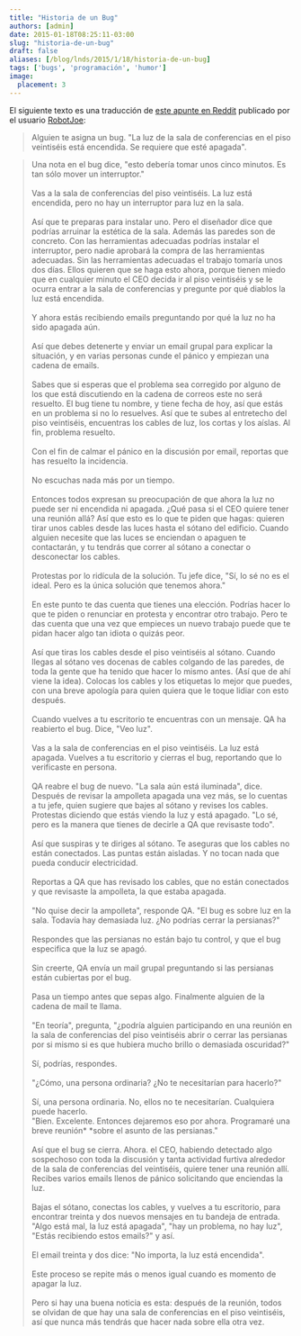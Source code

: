 ```yaml
---
title: "Historia de un Bug"
authors: [admin]
date: 2015-01-18T08:25:11-03:00
slug: "historia-de-un-bug"
draft: false
aliases: [/blog/lnds/2015/1/18/historia-de-un-bug]    
tags: ['bugs', 'programación', 'humor']
image:
  placement: 3
---
```


El siguiente texto es una traducción de [este apunte en
Reddit](https://www.reddit.com/r/ProgrammerHumor/comments/2spd2s/when_someone_gives_you_a_bug_long/) publicado
por el usuario [RobotJoe](https://www.reddit.com/user/RobotJoe):

> Alguien te asigna un bug. \"La luz de la sala de conferencias en el
> piso veintiséis está encendida. Se requiere que esté apagada\".

> Una nota en el bug dice, \"esto debería tomar unos cinco minutos. Es
> tan sólo mover un interruptor.\"\
> \
> Vas a la sala de conferencias del piso veintiséis. La luz está
> encendida, pero no hay un interruptor para luz en la sala.\
> \
> Así que te preparas para instalar uno. Pero el diseñador dice que
> podrías arruinar la estética de la sala. Además las paredes son de
> concreto. Con las herramientas adecuadas podrías instalar el
> interruptor, pero nadie aprobará la compra de las herramientas
> adecuadas. Sin las herramientas adecuadas el trabajo tomaría unos dos
> días. Ellos quieren que se haga esto ahora, porque tienen miedo que en
> cualquier minuto el CEO decida ir al piso veintiséis y se le ocurra
> entrar a la sala de conferencias y pregunte por qué diablos la luz
> está encendida.\
> \
> Y ahora estás recibiendo emails preguntando por qué la luz no ha sido
> apagada aún.\
> \
> Así que debes detenerte y enviar un email grupal para explicar la
> situación, y en varias personas cunde el pánico y empiezan una cadena
> de emails.\
> \
> Sabes que si esperas que el problema sea corregido por alguno de los
> que está discutiendo en la cadena de correos este no será resuelto. El
> bug tiene tu nombre, y tiene fecha de hoy, así que estás en un
> problema si no lo resuelves. Así que te subes al entretecho del piso
> veintiséis, encuentras los cables de luz, los cortas y los aíslas. Al
> fin, problema resuelto.\
> \
> Con el fin de calmar el pánico en la discusión por email, reportas que
> has resuelto la incidencia.\
> \
> No escuchas nada más por un tiempo.\
> \
> Entonces todos expresan su preocupación de que ahora la luz no puede
> ser ni encendida ni apagada. ¿Qué pasa si el CEO quiere tener una
> reunión allá? Así que esto es lo que te piden que hagas: quieren tirar
> unos cables desde las luces hasta el sótano del edificio. Cuando
> alguien necesite que las luces se enciendan o apaguen te contactarán,
> y tu tendrás que correr al sótano a conectar o desconectar los
> cables.\
> \
> Protestas por lo ridícula de la solución. Tu jefe dice, \"Sí, lo sé no
> es el ideal. Pero es la única solución que tenemos ahora.\"\
> \
> En este punto te das cuenta que tienes una elección. Podrías hacer lo
> que te piden o renunciar en protesta y encontrar otro trabajo. Pero te
> das cuenta que una vez que empieces un nuevo trabajo puede que te
> pidan hacer algo tan idiota o quizás peor.\
> \
> Así que tiras los cables desde el piso veintiséis al sótano. Cuando
> llegas al sótano ves docenas de cables colgando de las paredes, de
> toda la gente que ha tenido que hacer lo mismo antes. (Así que de ahí
> viene la idea). Colocas los cables y los etiquetas lo mejor que
> puedes, con una breve apología para quien quiera que le toque lidiar
> con esto después.\
> \
> Cuando vuelves a tu escritorio te encuentras con un mensaje. QA ha
> reabierto el bug. Dice, \"Veo luz\".\
> \
> Vas a la sala de conferencias en el piso veintiséis. La luz está
> apagada. Vuelves a tu escritorio y cierras el bug, reportando que lo
> verificaste en persona.\
> \
> QA reabre el bug de nuevo. \"La sala aún está iluminada\", dice.
> Después de revisar la ampolleta apagada una vez más, se lo cuentas a
> tu jefe, quien sugiere que bajes al sótano y revises los cables.
> Protestas diciendo que estás viendo la luz y está apagado. \"Lo sé,
> pero es la manera que tienes de decirle a QA que revisaste todo\".\
> \
> Así que suspiras y te diriges al sótano. Te aseguras que los cables no
> están conectados. Las puntas están aisladas. Y no tocan nada que pueda
> conducir electricidad.\
> \
> Reportas a QA que has revisado los cables, que no están conectados y
> que revisaste la ampolleta, la que estaba apagada.\
> \
> \"No quise decir la ampolleta\", responde QA. \"El bug es sobre luz en
> la sala. Todavía hay demasiada luz. ¿No podrías cerrar la
> persianas?\"\
> \
> Respondes que las persianas no están bajo tu control, y que el bug
> especifica que la luz se apagó.\
> \
> Sin creerte, QA envía un mail grupal preguntando si las persianas
> están cubiertas por el bug.\
> \
> Pasa un tiempo antes que sepas algo. Finalmente alguien de la cadena
> de mail te llama.\
> \
> \"En teoría\", pregunta, \"¿podría alguien participando en una reunión
> en la sala de conferencias del piso veintiséis abrir o cerrar las
> persianas por si mismo si es que hubiera mucho brillo o demasiada
> oscuridad?\"\
> \
> Sí, podrías, respondes.\
> \
> \"¿Cómo, una persona ordinaria? ¿No te necesitarían para hacerlo?\"\
> \
> Sí, una persona ordinaria. No, ellos no te necesitarían. Cualquiera
> puede hacerlo.\
> \"Bien. Excelente. Entonces dejaremos eso por ahora. Programaré una
> breve reunión* *sobre el asunto de las persianas.\"\
> \
> Así que el bug se cierra. Ahora. el CEO, habiendo detectado algo
> sospechoso con toda la discusión y tanta actividad furtiva alrededor
> de la sala de conferencias del veintiséis, quiere tener una reunión
> allí. Recibes varios emails llenos de pánico solicitando que enciendas
> la luz.\
> \
> Bajas el sótano, conectas los cables, y vuelves a tu escritorio, para
> encontrar treinta y dos nuevos mensajes en tu bandeja de entrada.
> \"Algo está mal, la luz está apagada\", \"hay un problema, no hay
> luz\", \"Estás recibiendo estos emails?\" y así.\
> \
> El email treinta y dos dice: \"No importa, la luz está encendida\".\
> \
> Este proceso se repite más o menos igual cuando es momento de apagar
> la luz.\
> \
> Pero si hay una buena noticia es esta: después de la reunión, todos se
> olvidan de que hay una sala de conferencias en el piso veintiséis, así
> que nunca más tendrás que hacer nada sobre ella otra vez.

